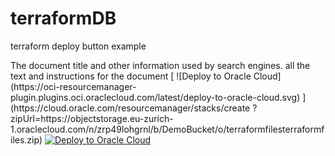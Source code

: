 # terraformDB
terraform deploy button example
<html>
    <head>
        The document title and other information used by search engines.
    </head>
    <body>
        all the text and instructions for the document
[
![Deploy to Oracle Cloud]
(https://oci-resourcemanager-plugin.plugins.oci.oraclecloud.com/latest/deploy-to-oracle-cloud.svg)
]
(https://cloud.oracle.com/resourcemanager/stacks/create
?zipUrl=https://objectstorage.eu-zurich-1.oraclecloud.com/n/zrp49lohgrnl/b/DemoBucket/o/terraformfilesterraformfiles.zip)
  <a 
          href="https://cloud.oracle.com/resourcemanager/stacks/create?zipUrl=https://objectstorage.eu-zurich-1.oraclecloud.com/n/zrp49lohgrnl/b/DemoBucket/o/terraformfilesterraformfiles.zip" target="nofollow">
            <img 
          src="https://oci-resourcemanager-plugin.plugins.oci.oraclecloud.com/latest/deploy-to-oracle-cloud.svg" 
          alt="Deploy to Oracle Cloud"/>
          </a>   
         
          
          
   </body>
</html> 
